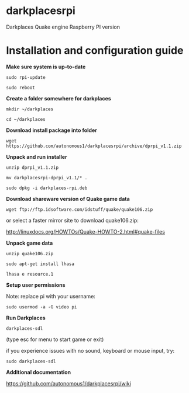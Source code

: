 darkplacesrpi
=============

Darkplaces Quake engine Raspberry PI version

Installation and configuration guide
====================================

**Make sure system is up-to-date**

`sudo rpi-update`

`sudo reboot`

**Create a folder somewhere for darkplaces**

`mkdir ~/darkplaces`

`cd ~/darkplaces`

**Download install package into folder**

`wget https://github.com/autonomous1/darkplacesrpi/archive/dprpi_v1.1.zip`

**Unpack and run installer**

`unzip dprpi_v1.1.zip`

`mv darkplacesrpi-dprpi_v1.1/* .`

`sudo dpkg -i darkplaces-rpi.deb`

**Download shareware version of Quake game data**

`wget ftp://ftp.idsoftware.com/idstuff/quake/quake106.zip`

or select a faster mirror site to download quake106.zip:

http://linuxdocs.org/HOWTOs/Quake-HOWTO-2.html#quake-files

**Unpack game data**

`unzip quake106.zip`

`sudo apt-get install lhasa`

`lhasa e resource.1`

**Setup user permissions**

Note: replace pi with your username:

`sudo usermod -a -G video pi`

**Run Darkplaces**

`darkplaces-sdl`

(type esc for menu to start game or exit)

if you experience issues with no sound, keyboard or mouse input, try:

`sudo darkplaces-sdl`

**Additional documentation**

https://github.com/autonomous1/darkplacesrpi/wiki
